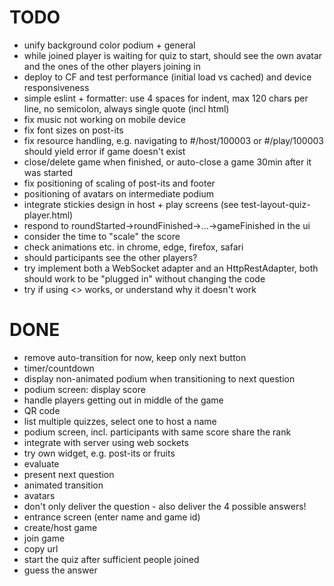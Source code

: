 # TODO
- unify background color podium + general
- while joined player is waiting for quiz to start, should see the own avatar and the ones of the other players joining in
- deploy to CF and test performance (initial load vs cached) and device responsiveness
- simple eslint + formatter: use 4 spaces for indent, max 120 chars per line, no semicolon, always single quote (incl html)
- fix music not working on mobile device
- fix font sizes on post-its
- fix resource handling, e.g. navigating to #/host/100003 or #/play/100003 should yield error if game doesn't exist
- close/delete game when finished, or auto-close a game 30min after it was started
- fix positioning of scaling of post-its and footer
- positioning of avatars on intermediate podium
- integrate stickies design in host + play screens (see test-layout-quiz-player.html)
- respond to roundStarted->roundFinished->...->gameFinished in the ui
- consider the time to "scale" the score
- check animations etc. in chrome, edge, firefox, safari
- should participants see the other players?
- try implement both a WebSocket adapter and an HttpRestAdapter, both should work to be "plugged in" without changing the code
- try if using <> works, or understand why it doesn't work

# DONE
- remove auto-transition for now, keep only next button
- timer/countdown
- display non-animated podium when transitioning to next question
- podium screen: display score
- handle players getting out in middle of the game
- QR code
- list multiple quizzes, select one to host a name
- podium screen, incl. participants with same score share the rank
- integrate with server using web sockets
- try own widget, e.g. post-its or fruits
- evaluate
- present next question
- animated transition
- avatars
- don't only deliver the question - also deliver the 4 possible answers!
- entrance screen (enter name and game id)
- create/host game
- join game
- copy url
- start the quiz after sufficient people joined
- guess the answer